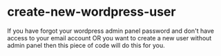 # create-new-wordpress-user
If you have forgot your wordpress admin panel password and don't have access to your email account OR you want to create a new user without admin panel then this piece of code will do this for you.
